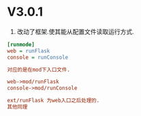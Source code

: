 # V3.0.1
1. 改动了框架.使其能从配置文件读取运行方式.
```ini
[runmode]
web = runFlask
console = runConsole

对应的是在mod下入口文件.

web->mod/runFlask
console->mod/runConsole

ext/runFlask 为web入口之后处理的.
其他同理

```